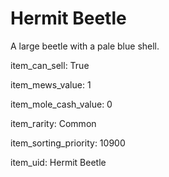 # Hermit Beetle

A large beetle with a pale blue shell.

item_can_sell: True

item_mews_value: 1

item_mole_cash_value: 0

item_rarity: Common

item_sorting_priority: 10900

item_uid: Hermit Beetle